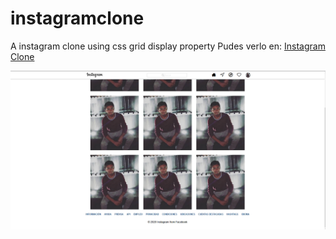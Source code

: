 # instagramclone
A instagram clone using css grid display property 
Pudes verlo en:
[Instagram Clone](https://armandochindoy.github.io/instagramclone/)

![InstagramClone](img/instagram_clone.png)
